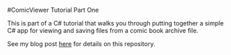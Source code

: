 #ComicViewer Tutorial Part One

This is part of a C# tutorial that walks you through putting together a simple C# app for viewing and saving files from a comic book archive file.

See my blog post [here](http://egoebelbecker.me/2015/07/21/c-sharp-app-part1/) for details on this repository.

